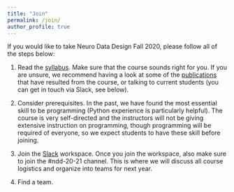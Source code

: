 ```yaml
---
title: "Join"
permalink: /join/
author_profile: true
---
```


If you would like to take Neuro Data Design Fall 2020, please follow all of the steps below: 

1. Read the [syllabus](https://neurodatadesign.github.io/syllabus/). Make sure that the course sounds right for you. If you are unsure, we recommend having a look at some of the [publications](https://neurodatadesign.github.io/publications/) that have resulted from the course, or talking to current students (you can get in touch via Slack, see below). 

2. Consider prerequisites. In the past, we have found the most essential skill to be programming (Python experience is particularly helpful). The course is very self-directed and the instructors will not be giving extensive instruction on programming, though programming will be required of everyone, so we expect students to have these skill before joining.

3. Join the [Slack](https://spiralscience.slack.com/signup) workspace. Once you join the workspace, also make sure to join the #ndd-20-21 channel. This is where we will discuss all course logistics and organize into teams for next year.

4. Find a team.
